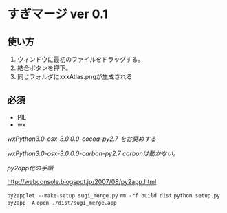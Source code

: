 すぎマージ ver 0.1
===

使い方
--

1. ウィンドウに最初のファイルをドラッグする。
2. 結合ボタンを押下。
3. 同じフォルダにxxxAtlas.pngが生成される


必須
---
* PIL
* wx

_wxPython3.0-osx-3.0.0.0-cocoa-py2.7 をお奨めする_

_wxPython3.0-osx-3.0.0.0-carbon-py2.7 carbonは動かない。_

*py2app化の手順*

http://webconsole.blogspot.jp/2007/08/py2app.html

`py2applet --make-setup sugi_merge.py`
`rm -rf build dist`
`python setup.py py2app -A`
`open ./dist/sugi_merge.app`


